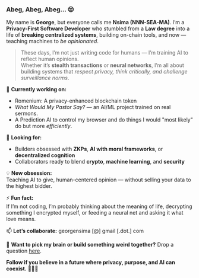 ### **Abeg, Abeg, Abeg... 😒**

My name is **George**, but everyone calls me **Nsima (NNN-SEA-MA)**. I’m a **Privacy-First Software Developer** who stumbled from a **Law degree** into a life of **breaking centralized systems**, building on-chain tools, and now — teaching machines to *be opinionated*.

> These days, I’m not just writing code for humans — I’m training AI to reflect human opinions.  
> Whether it’s **stealth transactions** or **neural networks**, I’m all about building systems that *respect privacy, think critically, and challenge surveillance norms*.

🔭 **Currently working on:**  
- Romenium: A privacy-enhanced blockchain token  
- *What Would My Pastor Say?* — an AI/ML project trained on real sermons.  
- A Prediction AI to control my browser and do things I would "most likely" do but more *efficiently*.

👯 **Looking for:**  
- Builders obsessed with **ZKPs**, **AI with moral frameworks**, or **decentralized cognition**  
- Collaborators ready to blend **crypto**, **machine learning**, and **security**

💡 **New obsession:**  
Teaching AI to give, human-centered opinion — without selling your data to the highest bidder.

⚡ **Fun fact:**  
If I’m not coding, I’m probably thinking about the meaning of life, decrypting something I encrypted myself, or feeding a neural net and asking it what love means.

📫 **Let’s collaborate:** georgensima [@] gmail [.dot.] com

💬 **Want to pick my brain or build something weird together?** Drop a question [here](https://github.com/Nsima/Nsima/issues/new?assignees=&labels=question&template=custom.md&title=Question%3A+%5BYour-Title%5D).

**Follow if you believe in a future where privacy, purpose, and AI can coexist.** 🤖🔐🧠
